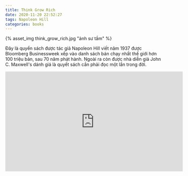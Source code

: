 ```yaml
---
title: Think Grow Rich
date: 2020-11-20 22:52:27
tags: Napoleon Hill
categories: books
---
```

{% asset_img think_grow_rich.jpg "ảnh sư tầm" %}

Đây là quyển sách được tác giả Napoleon Hill viết năm 1937 được Bloomberg Businessweek xếp vào danh sách bán chạy nhất thế giới hơn 100 triệu bản, sau 70 năm phát hành. Ngoài ra còn được nhà diễn giả John C. Maxwell's dánh giá là quyết sách cần phải đọc một lần trong đời.

<iframe width="560" height="315" src="https://www.youtube.com/embed/w9F5ukzO4Bk" frameborder="0" allow="accelerometer; autoplay; clipboard-write; encrypted-media; gyroscope; picture-in-picture" allowfullscreen></iframe>


